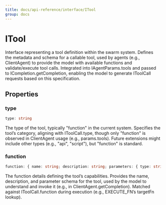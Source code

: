 ```yaml
---
title: docs/api-reference/interface/ITool
group: docs
---
```


# ITool

Interface representing a tool definition within the swarm system.
Defines the metadata and schema for a callable tool, used by agents (e.g., ClientAgent) to provide the model with available functions and validate/execute tool calls.
Integrated into IAgentParams.tools and passed to ICompletion.getCompletion, enabling the model to generate IToolCall requests based on this specification.

## Properties

### type

```ts
type: string
```

The type of the tool, typically "function" in the current system.
Specifies the tool’s category, aligning with IToolCall.type, though only "function" is observed in ClientAgent usage (e.g., params.tools).
Future extensions might include other types (e.g., "api", "script"), but "function" is standard.

### function

```ts
function: { name: string; description: string; parameters: { type: string; required: string[]; properties: { [key: string]: { type: string; description: string; enum?: string[]; }; }; }; }
```

The function details defining the tool’s capabilities.
Provides the name, description, and parameter schema for the tool, used by the model to understand and invoke it (e.g., in ClientAgent.getCompletion).
Matched against IToolCall.function during execution (e.g., EXECUTE_FN’s targetFn lookup).
